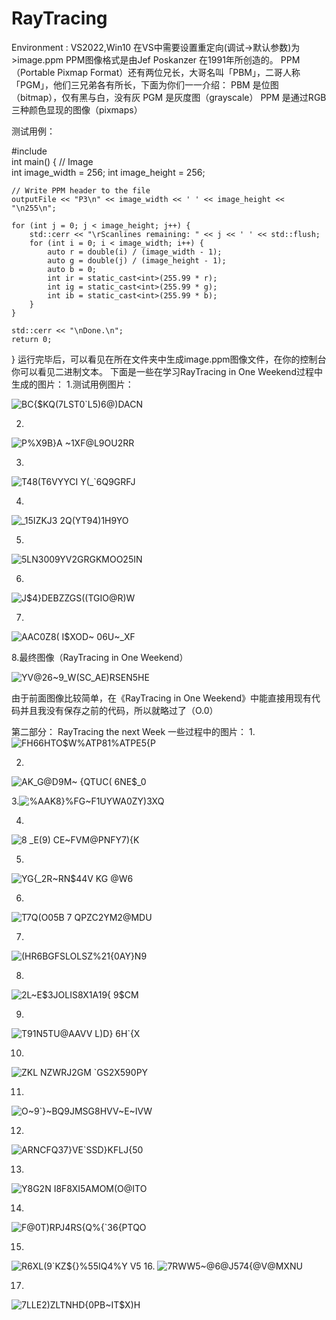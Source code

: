 # RayTracing
Environment : VS2022,Win10
在VS中需要设置重定向(调试->默认参数)为 >image.ppm
PPM图像格式是由Jef Poskanzer 在1991年所创造的。
PPM（Portable Pixmap Format）还有两位兄长，大哥名叫「PBM」，二哥人称「PGM」，他们三兄弟各有所长，下面为你们一一介绍：
PBM 是位图（bitmap），仅有黑与白，没有灰
PGM 是灰度图（grayscale）
PPM 是通过RGB三种颜色显现的图像（pixmaps）

测试用例：

#include <iostream>  
int main() {
    // Image  
    int image_width = 256;
    int image_height = 256;

    // Write PPM header to the file  
    outputFile << "P3\n" << image_width << ' ' << image_height << "\n255\n";

    for (int j = 0; j < image_height; j++) {
        std::cerr << "\rScanlines remaining: " << j << ' ' << std::flush;
        for (int i = 0; i < image_width; i++) {
            auto r = double(i) / (image_width - 1);
            auto g = double(j) / (image_height - 1);
            auto b = 0;
            int ir = static_cast<int>(255.99 * r);
            int ig = static_cast<int>(255.99 * g);
            int ib = static_cast<int>(255.99 * b);
        }
    }

    std::cerr << "\nDone.\n";
    return 0;
}
运行完毕后，可以看见在所在文件夹中生成image.ppm图像文件，在你的控制台你可以看见二进制文本。
下面是一些在学习RayTracing in One Weekend过程中生成的图片：
1.测试用例图片：

![BC{$KQ(7LST0`L5)6@)DACN](https://github.com/q931326/RayTracing/assets/124950885/b7a2517f-6487-4396-9c0a-ba491c1167d3)

2.
![P%X9B}A $~1XF@L9OU2R$R](https://github.com/q931326/RayTracing/assets/124950885/de2b7051-62a1-49a1-bc41-c5b9279bb53c)

3.
![T48(T6VYYCI Y(_`6Q9GRFJ](https://github.com/q931326/RayTracing/assets/124950885/60d5cca1-d635-4a11-b388-28bfa77382ab)

4.
![_15IZKJ3 2Q(YT94)1H9YO](https://github.com/q931326/RayTracing/assets/124950885/f21a8b3c-547b-4152-89c7-17e08225920e)

5.
![5LN300$9YV2GRG$KMOO25IN](https://github.com/q931326/RayTracing/assets/124950885/889b90a4-c22c-44ca-96e9-6100ba2d923d)

6.
![J$`4}DEBZZGS((TGI`O@R)W](https://github.com/q931326/RayTracing/assets/124950885/a9fb7cee-76b6-4846-b557-72e9a6cc03ce)

7.
![AAC0Z8( I$XOD~ 06U~_XF](https://github.com/q931326/RayTracing/assets/124950885/1ce530f4-3715-4418-9d8c-145870ad7e45)

8.最终图像（RayTracing in One Weekend）

![YV@26~9_W(SC_AE)RSEN5HE](https://github.com/q931326/RayTracing/assets/124950885/23408de3-9503-4c19-9959-156631b61549)

由于前面图像比较简单，在《RayTracing in One Weekend》中能直接用现有代码并且我没有保存之前的代码，所以就略过了（O.0）

第二部分：
RayTracing the next Week
一些过程中的图片：
1.
![FH66HTO$W%ATP81%ATPE5{P](https://github.com/q931326/RayTracing/assets/124950885/4b96687a-bf73-4ff2-b145-da44d168fb5b)

2.
![AK_G@D9M~ {QTUC( 6NE$_0](https://github.com/q931326/RayTracing/assets/124950885/a6edb370-16d9-43d6-9935-710ee629b970)

3.![%AAK8}%FG~F1UYWA0ZY)3XQ](https://github.com/q931326/RayTracing/assets/124950885/964826fc-6150-4e7a-bacc-10d91cc7372c)

4.
![8 _E(9) CE~FVM@PNFY7){K](https://github.com/q931326/RayTracing/assets/124950885/29ba8f56-61b0-4b61-b7a7-76a2b5b6aad8)

5.
![YG{_`2`R~RN$44V KG @W6](https://github.com/q931326/RayTracing/assets/124950885/d27f89e1-29f5-4567-bfb1-9043b123f6ff)

6.
![T7Q(O05B 7 QPZC2YM2@MDU](https://github.com/q931326/RayTracing/assets/124950885/782c03f2-902f-4711-aeea-8296aa576d34)

7.
![(HR6BGFSLOLSZ%21{0AY}N9](https://github.com/q931326/RayTracing/assets/124950885/ec7a76fa-26e0-4874-8b15-92253b803ca8)

8.
![2L~E$3JOLIS8X1A19{ 9$CM](https://github.com/q931326/RayTracing/assets/124950885/9f1022f1-7829-482d-8c94-57cc19eb4250)

9.
![T91N5TU@AAVV L)D} 6H`{X](https://github.com/q931326/RayTracing/assets/124950885/c4bf685d-9b93-4c46-add8-b025a4be7efa)

10.
![ZKL NZWRJ2GM `GS2X590PY](https://github.com/q931326/RayTracing/assets/124950885/b46cd137-81f5-4508-a3ee-cb40e6e60623)

11.
![O~9`}~BQ9JMSG8HVV~E~IVW](https://github.com/q931326/RayTracing/assets/124950885/95394583-3d27-404e-9ba2-a3ad7c2437e4)

12.
![ARNCFQ37}VE`SSD}KFLJ{50](https://github.com/q931326/RayTracing/assets/124950885/a177f547-44df-45ba-abd7-c8553fc820a7)

13.
![Y8G2N I8F8XI5AMOM(O@ITO](https://github.com/q931326/RayTracing/assets/124950885/697c5da8-0926-4355-aa8a-a545604d5b6c)

14.
![F@0T)RPJ4RS{Q%{`36{PTQO](https://github.com/q931326/RayTracing/assets/124950885/a875d7ba-3931-440c-8f29-13746a498ace)

15.
![R6XL(9`KZ${}%55IQ4%Y V5](https://github.com/q931326/RayTracing/assets/124950885/8c50387f-ebdd-4d64-a0a3-c7863c4f2fbd)
16.
   ![7RWW5~@6@J574{@_V_@MXNU](https://github.com/q931326/RayTracing/assets/124950885/5da1004c-cdae-4a5f-bcb9-ba60e71e144d)

17.
![7LLE2)ZLTNHD{0PB~IT$X)H](https://github.com/q931326/RayTracing/assets/124950885/d59f392d-8d3d-4d4f-b41a-59bb1256f18b)
